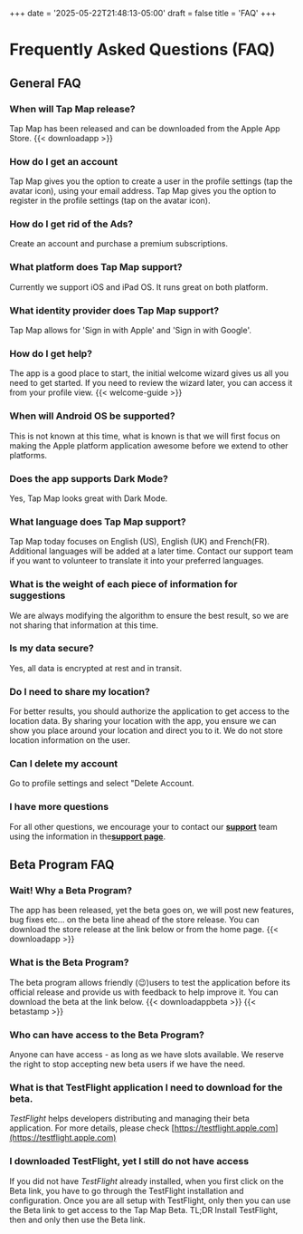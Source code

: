 +++
date = '2025-05-22T21:48:13-05:00'
draft = false
title = 'FAQ'
+++

# Frequently Asked Questions (FAQ)

## General FAQ

### When will Tap Map release?
Tap Map has been released and can be downloaded from the Apple App Store. 
{{< downloadapp >}}

### How do I get an account
Tap Map gives you the option to create a user in the profile settings (tap the avatar icon), using your email address. Tap Map gives you the option to register in the profile settings (tap on the avatar icon).

### How do I get rid of the Ads?
Create an account and purchase a premium subscriptions.

### What platform does Tap Map support?
Currently we support iOS and iPad OS. It runs great on both platform.

### What identity provider does Tap Map support?
Tap Map  allows for 'Sign in with Apple' and 'Sign in with Google'.

### How do I get help?
The app is a good place to start, the initial welcome wizard gives us all you need to get started. If you need to review the wizard later, you can access it from your profile view.
{{< welcome-guide >}}

### When will Android OS be supported?
This is not known at this time, what is known is that we will first focus on making the Apple platform application awesome before we extend to other platforms.

### Does the app supports Dark Mode?
Yes, Tap Map looks great with Dark Mode.

### What language does Tap Map support?
Tap Map today focuses on English (US), English (UK) and French(FR). Additional languages will be added at a later time. Contact our support team if you want to volunteer to translate it into your preferred languages.

### What is the weight of each piece of information for suggestions
We are always modifying the algorithm to ensure the best result, so we are not sharing that information at this time.

### Is my data secure?
Yes, all data is encrypted at rest and in transit.

### Do I need to share my location?
For better results, you should authorize the application to get access to the location data. By sharing your location with the app, you ensure we can show you place around your location and direct you to it. We do not store location information on the user.

### Can I delete my account
Go to profile settings and select "Delete Account.

### I have more questions
For all other questions, we encourage your to contact our [**support**](mailto:support@tapmapapp.org) team  using the information in the[**support page**](https://tapmapapp.org/support).

## Beta Program FAQ
### Wait! Why a Beta Program?
The app has been released, yet the beta goes on, we will post new features, bug fixes etc... on the beta line ahead of the store release. You can download the store release at the link below or from the home page.
{{< downloadapp >}}

### What is the Beta Program?
The beta program allows friendly (😉)users to test the application before its official release and provide us with feedback to help improve it. You can download the beta at the link below.
{{< downloadappbeta >}}
{{< betastamp >}}

###  Who can have access to the Beta Program?
Anyone can have access - as long as we have slots available. We reserve the right to stop accepting new beta users if we have the need. 

### What is that TestFlight application I need to download for the beta.
*TestFlight* helps developers distributing and managing their beta application. For more details, please check [https://testflight.apple.com](https://testflight.apple.com)

### I downloaded TestFlight, yet I still do not have access
If you did not have *TestFlight* already installed, when you first click on the Beta link, you have to go through the TestFlight installation and configuration. Once you are all setup with TestFlight, only then you can use the Beta link to get access to the Tap Map Beta. TL;DR Install TestFlight, then and only then use the Beta link.


